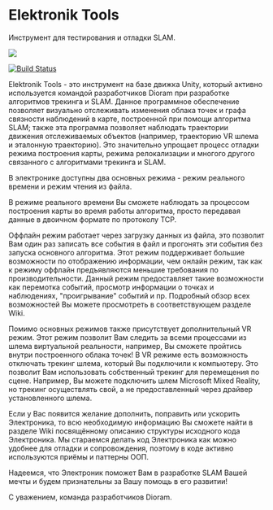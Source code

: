 # Elektronik Tools
Инструмент для тестирования и отладки SLAM.

![](https://user-images.githubusercontent.com/29245436/61538805-da631200-aa42-11e9-8431-44feb81fdbb3.png)

[![Build Status](https://elevir.visualstudio.com/Elektronik%20tool%202.0%20pipelines/_apis/build/status/Elektronik%20tool%202.0%20pipelines-CI?branchName=master)](https://elevir.visualstudio.com/Elektronik%20tool%202.0%20pipelines/_build/latest?definitionId=4&branchName=master)

Elektronik Tools - это инструмент на базе движка Unity, который активно используется командой разработчиков Dioram при разработке алгоритмов трекинга и  SLAM. Данное программное обеспечение позволяет визуально отслеживать изменения облака точек и графа связности наблюдений в карте, построенной при помощи алгоритма SLAM; также эта программа позволяет наблюдать траектории движения отслеживаемых объектов (например, траекторию VR шлема и эталонную траекторию). Это значительно упрощает процесс отладки режима построения карты, режима релокализации и многого другого связанного с алгоритмами трекинга и SLAM.

В электронике доступны два основных режима - режим реального времени и режим чтения из файла. 

В режиме реального времени Вы сможете наблюдать за процессом построения карты во время работы алгоритма, просто передавая данные в двоичном формате по протоколу TCP.

Оффлайн режим работает через загрузку данных из файла, это позволит Вам один раз записать все события в файл и прогонять эти события без запуска основного алгоритма. Этот режим поддерживает большие возможности по отображению информации, чем онлайн режим, так как к режиму оффлайн предъявляются меньшие требования по производительности. Данный режим предоставляет такие возможности как перемотка событий, просмотр информации о точках и наблюдениях, "проигрывание" событий и пр. Подробный обзор всех возможностей Вы можете просмотреть в соответствующем разделе Wiki.

Помимо основных режимов также присутствует дополнительный VR режим. Этот режим позволит Вам следить за всеми процессами из шлема виртуальной реальности, например, Вы сможете пройтись внутри построенного облака точек! В VR режиме есть возможность отключать трекинг шлема, который Вы подключили к компьютеру. Это позволит Вам использовать собственный трекинг для перемещения по сцене. Например, Вы можете подключить шлем Microsoft Mixed Reality, но трекинг осуществлять свой, а не предоставленный через драйвер установленного шлема.

Если у Вас появится желание дополнить, поправить или ускорить Электроника, то всю необходимую информацию Вы сможете найти в разделе Wiki посвящённому описанию структуры исходного кода Электроника. Мы стараемся делать код Электроника как можно удобнее для отладки и сопровождения, поэтому в коде активно используются приёмы и паттерны ООП.

Надеемся, что Электроник поможет Вам в разработке SLAM Вашей мечты и будем признательны за Вашу помощь в его развитии!

С уважением, команда разработчиков Dioram.
